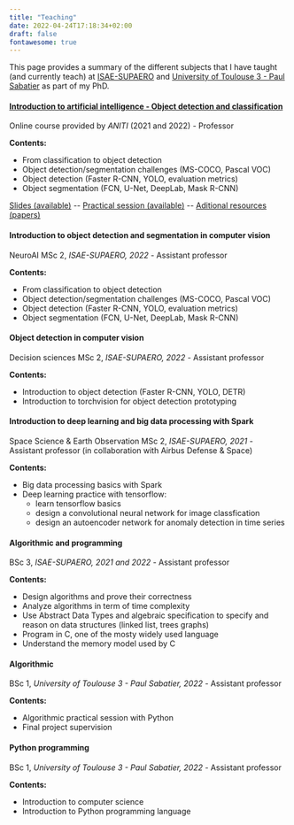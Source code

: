 ```yaml
---
title: "Teaching"
date: 2022-04-24T17:18:34+02:00
draft: false
fontawesome: true
---
```

This page provides a summary of the different subjects that I have taught (and currently teach) at [ISAE-SUPAERO](https://www.isae-supaero.fr/en/) and [University of Toulouse 3 - Paul Sabatier](https://www.univ-tlse3.fr/) as part of my PhD.
 

#### [Introduction to artificial intelligence - Object detection and classification](https://rufinv.github.io/Intro2AI-class/)

Online course provided by *ANITI* (2021 and 2022) - Professor 

**Contents:**
- From classification to object detection
- Object detection/segmentation challenges (MS-COCO, Pascal VOC)
- Object detection (Faster R-CNN, YOLO, evaluation metrics)
- Object segmentation (FCN, U-Net, DeepLab, Mask R-CNN)

[Slides (available)](/files/pdf/slides_intro2ai_2122.pdf) -- [Practical session (available)](https://drive.google.com/drive/folders/1vBUOt06V9fNeDZp03MEKuKNvj-xaA7C5?usp=sharing) -- [Aditional resources (papers)](https://drive3-pilote.renater.fr/index.php/s/Ejo5RTsHtetRXw3)

#### Introduction to object detection and segmentation in computer vision

NeuroAI MSc 2, *ISAE-SUPAERO, 2022* - Assistant professor

**Contents:**
- From classification to object detection
- Object detection/segmentation challenges (MS-COCO, Pascal VOC)
- Object detection (Faster R-CNN, YOLO, evaluation metrics)
- Object segmentation (FCN, U-Net, DeepLab, Mask R-CNN)

#### Object detection in computer vision

Decision sciences MSc 2, *ISAE-SUPAERO, 2022* - Assistant professor

**Contents:**
- Introduction to object detection (Faster R-CNN, YOLO, DETR)
- Introduction to torchvision for object detection prototyping

#### Introduction to deep learning and big data processing with Spark

Space Science & Earth Observation MSc 2, *ISAE-SUPAERO, 2021* - Assistant professor (in collaboration with Airbus Defense & Space)

**Contents:**
- Big data processing basics with Spark
- Deep learning practice with tensorflow:
    - learn tensorflow basics
	- design a convolutional neural network for image classfication
	- design an autoencoder network for anomaly detection in time series

#### Algorithmic and programming

BSc 3, *ISAE-SUPAERO, 2021 and 2022* - Assistant professor

**Contents:**
- Design algorithms and prove their correctness
- Analyze algorithms in term of time complexity
- Use Abstract Data Types and algebraic specification to specify and reason on data structures (linked list, trees graphs)
- Program in C, one of the mosty widely used language
- Understand the memory model used by C

#### Algorithmic

BSc 1, *University of Toulouse 3 - Paul Sabatier, 2022* - Assistant professor

**Contents:**
- Algorithmic practical session with Python
- Final project supervision

#### Python programming

BSc 1, *University of Toulouse 3 - Paul Sabatier, 2022* - Assistant professor

**Contents:**
- Introduction to computer science
- Introduction to Python programming language

